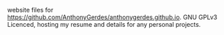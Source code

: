 website files for https://github.com/AnthonyGerdes/anthonygerdes.github.io.
GNU GPLv3 Licenced, hosting my resume and details for any personal projects.
